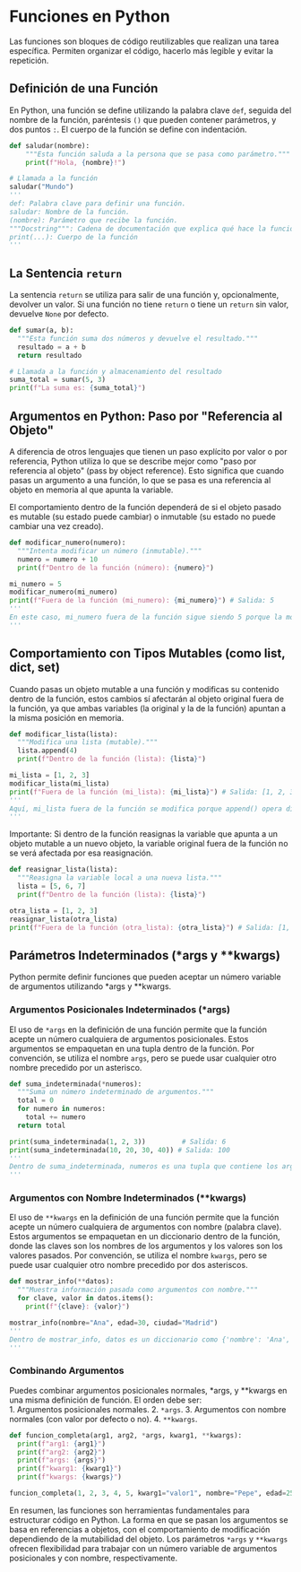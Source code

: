 # Funciones en Python
Las funciones son bloques de código reutilizables que realizan una tarea específica. Permiten organizar el código, hacerlo más legible y evitar la repetición.

## Definición de una Función
En Python, una función se define utilizando la palabra clave `def`, seguida del nombre de la función, paréntesis `()` que pueden contener parámetros, y dos puntos `:`. El cuerpo de la función se define con indentación.

```python
def saludar(nombre):
    """Esta función saluda a la persona que se pasa como parámetro."""
    print(f"Hola, {nombre}!")

# Llamada a la función
saludar("Mundo")
'''
def: Palabra clave para definir una función.
saludar: Nombre de la función.
(nombre): Parámetro que recibe la función.
"""Docstring""": Cadena de documentación que explica qué hace la función.
print(...): Cuerpo de la función
'''
```

## La Sentencia `return`
La sentencia `return` se utiliza para salir de una función y, opcionalmente, devolver un valor. Si una función no tiene `return` o tiene un `return` sin valor, devuelve `None` por defecto.
```python
def sumar(a, b):
  """Esta función suma dos números y devuelve el resultado."""
  resultado = a + b
  return resultado

# Llamada a la función y almacenamiento del resultado
suma_total = sumar(5, 3)
print(f"La suma es: {suma_total}")
```

## Argumentos en Python: Paso por "Referencia al Objeto"
A diferencia de otros lenguajes que tienen un paso explícito por valor o por referencia, Python utiliza lo que se describe mejor como "paso por referencia al objeto" (pass by object reference). Esto significa que cuando pasas un argumento a una función, lo que se pasa es una referencia al objeto en memoria al que apunta la variable.  

El comportamiento dentro de la función dependerá de si el objeto pasado es mutable (su estado puede cambiar) o inmutable (su estado no puede cambiar una vez creado).  

```python
def modificar_numero(numero):
  """Intenta modificar un número (inmutable)."""
  numero = numero + 10
  print(f"Dentro de la función (número): {numero}")

mi_numero = 5
modificar_numero(mi_numero)
print(f"Fuera de la función (mi_numero): {mi_numero}") # Salida: 5
'''
En este caso, mi_numero fuera de la función sigue siendo 5 porque la modificación dentro de modificar_numero creó un nuevo objeto entero local.
'''
```

## Comportamiento con Tipos Mutables (como list, dict, set)
Cuando pasas un objeto mutable a una función y modificas su contenido dentro de la función, estos cambios sí afectarán al objeto original fuera de la función, ya que ambas variables (la original y la de la función) apuntan a la misma posición en memoria.  
```python
def modificar_lista(lista):
  """Modifica una lista (mutable)."""
  lista.append(4)
  print(f"Dentro de la función (lista): {lista}")

mi_lista = [1, 2, 3]
modificar_lista(mi_lista)
print(f"Fuera de la función (mi_lista): {mi_lista}") # Salida: [1, 2, 3, 4]
'''
Aquí, mi_lista fuera de la función se modifica porque append() opera directamente sobre el objeto de lista al que apunta la referencia.
'''
```

Importante: Si dentro de la función reasignas la variable que apunta a un objeto mutable a un nuevo objeto, la variable original fuera de la función no se verá afectada por esa reasignación.
```python
def reasignar_lista(lista):
  """Reasigna la variable local a una nueva lista."""
  lista = [5, 6, 7]
  print(f"Dentro de la función (lista): {lista}")

otra_lista = [1, 2, 3]
reasignar_lista(otra_lista)
print(f"Fuera de la función (otra_lista): {otra_lista}") # Salida: [1, 2, 3]
```

## Parámetros Indeterminados (*args y **kwargs)
Python permite definir funciones que pueden aceptar un número variable de argumentos utilizando *args y **kwargs.

### Argumentos Posicionales Indeterminados (*args)
El uso de `*args` en la definición de una función permite que la función acepte un número cualquiera de argumentos posicionales. Estos argumentos se empaquetan en una tupla dentro de la función. Por convención, se utiliza el nombre `args`, pero se puede usar cualquier otro nombre precedido por un asterisco.  
```python
def suma_indeterminada(*numeros):
  """Suma un número indeterminado de argumentos."""
  total = 0
  for numero in numeros:
    total += numero
  return total

print(suma_indeterminada(1, 2, 3))         # Salida: 6
print(suma_indeterminada(10, 20, 30, 40)) # Salida: 100
'''
Dentro de suma_indeterminada, numeros es una tupla que contiene los argumentos pasados.
'''
```

### Argumentos con Nombre Indeterminados (**kwargs)
El uso de `**kwargs` en la definición de una función permite que la función acepte un número cualquiera de argumentos con nombre (palabra clave). Estos argumentos se empaquetan en un diccionario dentro de la función, donde las claves son los nombres de los argumentos y los valores son los valores pasados. Por convención, se utiliza el nombre `kwargs`, pero se puede usar cualquier otro nombre precedido por dos asteriscos.  
```python
def mostrar_info(**datos):
  """Muestra información pasada como argumentos con nombre."""
  for clave, valor in datos.items():
    print(f"{clave}: {valor}")

mostrar_info(nombre="Ana", edad=30, ciudad="Madrid")
'''
Dentro de mostrar_info, datos es un diccionario como {'nombre': 'Ana', 'edad': 30, 'ciudad': 'Madrid'}.
'''
```

### Combinando Argumentos
Puedes combinar argumentos posicionales normales, *args, y **kwargs en una misma definición de función. El orden debe ser:  
    1. Argumentos posicionales normales.
    2. `*args`.
    3. Argumentos con nombre normales (con valor por defecto o no).
    4. `**kwargs`.
```python
def funcion_completa(arg1, arg2, *args, kwarg1, **kwargs):
  print(f"arg1: {arg1}")
  print(f"arg2: {arg2}")
  print(f"args: {args}")
  print(f"kwarg1: {kwarg1}")
  print(f"kwargs: {kwargs}")

funcion_completa(1, 2, 3, 4, 5, kwarg1="valor1", nombre="Pepe", edad=25)
```

En resumen, las funciones son herramientas fundamentales para estructurar código en Python. La forma en que se pasan los argumentos se basa en referencias a objetos, con el comportamiento de modificación dependiendo de la mutabilidad del objeto. Los parámetros `*args` y `**kwargs` ofrecen flexibilidad para trabajar con un número variable de argumentos posicionales y con nombre, respectivamente.  

